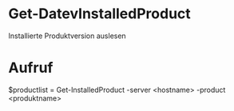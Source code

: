 # Get-DatevInstalledProduct
Installierte Produktversion auslesen
  
  
# Aufruf  
$productlist = Get-InstalledProduct -server &lt;hostname&gt; -product &lt;produktname&gt;  
  
